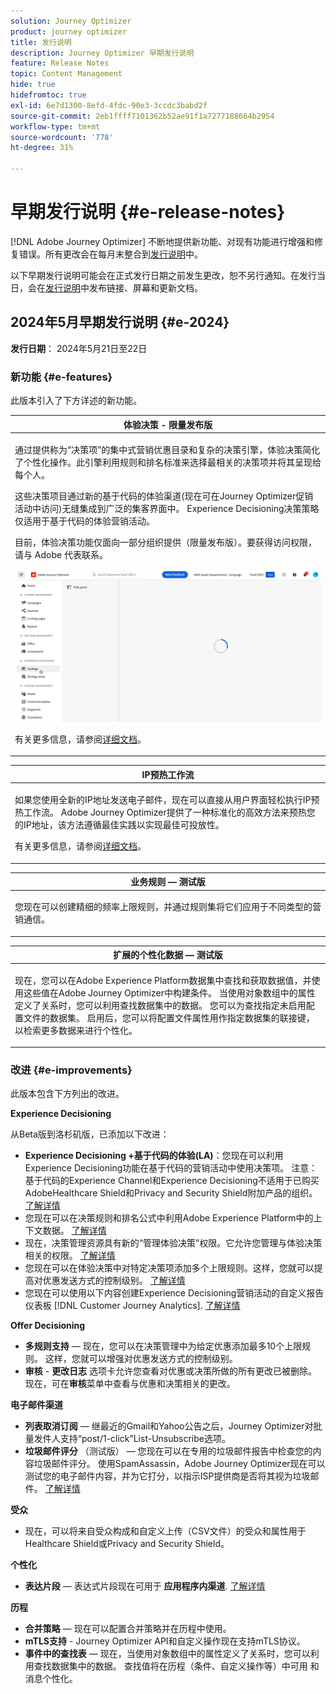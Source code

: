 ```yaml
---
solution: Journey Optimizer
product: journey optimizer
title: 发行说明
description: Journey Optimizer 早期发行说明
feature: Release Notes
topic: Content Management
hide: true
hidefromtoc: true
exl-id: 6e7d1300-8efd-4fdc-90e3-3ccdc3babd2f
source-git-commit: 2eb1ffff7101362b52ae91f1a7277188664b2954
workflow-type: tm+mt
source-wordcount: '778'
ht-degree: 31%

---
```


# 早期发行说明 {#e-release-notes}

[!DNL Adobe Journey Optimizer] 不断地提供新功能、对现有功能进行增强和修复错误。所有更改会在每月末整合到[发行说明](release-notes.md)中。

以下早期发行说明可能会在正式发行日期之前发生更改，恕不另行通知。在发行当日，会在[发行说明](release-notes.md)中发布链接、屏幕和更新文档。

## 2024年5月早期发行说明 {#e-2024}

**发行日期**： 2024年5月21日至22日

### 新功能 {#e-features}

此版本引入了下方详述的新功能。


<table>
<thead>
<tr>
<th><strong>体验决策 - 限量发布版</strong><br/></th>
</tr>
</thead>
<tbody>
<tr>
<td>
<p>通过提供称为“决策项”的集中式营销优惠目录和复杂的决策引擎，体验决策简化了个性化操作。此引擎利用规则和排名标准来选择最相关的决策项并将其呈现给每个人。</p>
<p>这些决策项目通过新的基于代码的体验渠道(现在可在Journey Optimizer促销活动中访问)无缝集成到广泛的集客界面中。 Experience Decisioning决策策略仅适用于基于代码的体验营销活动。</p>
<p>目前，体验决策功能仅面向一部分组织提供（限量发布版）。要获得访问权限，请与 Adobe 代表联系。</p>
<img src="assets/do-not-localize/gif-exd.gif"/>
<p>有关更多信息，请参阅<a href="../experience-decisioning/gs-experience-decisioning.md">详细文档</a>。</p>
</td>
</tr>
</tbody>
</table>


<table>
<thead>
<tr>
<th><strong>IP预热工作流</strong><br/></th>
</tr>
</thead>
<tbody>
<tr>
<td>
<p>如果您使用全新的IP地址发送电子邮件，现在可以直接从用户界面轻松执行IP预热工作流。 Adobe Journey Optimizer提供了一种标准化的高效方法来预热您的IP地址，该方法遵循最佳实践以实现最佳可投放性。</p>
<p>有关更多信息，请参阅<a href="../configuration/ip-warmup-gs.md">详细文档</a>。</p>
</td>
</tr>
</tbody>
</table>

<table>
<thead>
<tr>
<th><strong>业务规则 — 测试版</strong><br/></th>
</tr>
</thead>
<tbody>
<tr>
<td>
<p>您现在可以创建精细的频率上限规则，并通过规则集将它们应用于不同类型的营销通信。 </p>
</td>
</tr>
</tbody>
</table>


<table>
<thead>
<tr>
<th><strong>扩展的个性化数据 — 测试版</strong><br/></th>
</tr>
</thead>
<tbody>
<tr>
<td>
<p>现在，您可以在Adobe Experience Platform数据集中查找和获取数据值，并使用这些值在Adobe Journey Optimizer中构建条件。 当使用对象数组中的属性定义了关系时，您可以利用查找数据集中的数据。 您可以为查找指定未启用配置文件的数据集。 启用后，您可以将配置文件属性用作指定数据集的联接键，以检索更多数据来进行个性化。</p>
</td>
</tr>
</tbody>
</table>

### 改进 {#e-improvements}

此版本包含下方列出的改进。

**Experience Decisioning**

从Beta版到洛杉矶版，已添加以下改进：

* **Experience Decisioning +基于代码的体验(LA)**：您现在可以利用Experience Decisioning功能在基于代码的营销活动中使用决策项。 注意：基于代码的Experience Channel和Experience Decisioning不适用于已购买AdobeHealthcare Shield和Privacy and Security Shield附加产品的组织。 [了解详情](../code-based/get-started-code-based.md)
* 您现在可以在决策规则和排名公式中利用Adobe Experience Platform中的上下文数据。 [了解详情](../experience-decisioning/context-data.md)
* 现在，决策管理资源具有新的“管理体验决策”权限。它允许您管理与体验决策相关的权限。 [了解详情](../experience-decisioning/gs-experience-decisioning.md)
* 您现在可以在体验决策中对特定决策项添加多个上限规则。这样，您就可以提高对优惠发送方式的控制级别。 [了解详情](../experience-decisioning/items.md#capping)
* 您现在可以使用以下内容创建Experience Decisioning营销活动的自定义报告仪表板 [!DNL Customer Journey Analytics]. [了解详情](../experience-decisioning/cja-reporting.md)


**Offer Decisioning**

* **多规则支持**  — 现在，您可以在决策管理中为给定优惠添加最多10个上限规则。 这样，您就可以增强对优惠发送方式的控制级别。
* **审核** - **更改日志** 选项卡允许您查看对优惠或决策所做的所有更改已被删除。 现在，可在&#x200B;**审核**&#x200B;菜单中查看与优惠和决策相关的更改。


**电子邮件渠道**

* **列表取消订阅**  — 继最近的Gmail和Yahoo公告之后，Journey Optimizer对批量发件人支持“post/1-click”List-Unsubscribe选项。
* **垃圾邮件评分** （测试版） — 您现在可以在专用的垃圾邮件报告中检查您的内容垃圾邮件评分。 使用SpamAssassin，Adobe Journey Optimizer现在可以测试您的电子邮件内容，并为它打分，以指示ISP提供商是否将其视为垃圾邮件。 [了解详情](../content-management/spam-report.md)


**受众**

* 现在，可以将来自受众构成和自定义上传（CSV文件）的受众和属性用于Healthcare Shield或Privacy and Security Shield。

**个性化**

* **表达片段**  — 表达式片段现在可用于 **应用程序内渠道**. [了解详情](../personalization/use-expression-fragments.md)

**历程**

* **合并策略**  — 现在可以配置合并策略并在历程中使用。
* **mTLS支持** - Journey Optimizer API和自定义操作现在支持mTLS协议。
* **事件中的查找表**  — 现在，当使用对象数组中的属性定义了关系时，您可以利用查找数据集中的数据。 查找值将在历程（条件、自定义操作等）中可用 和消息个性化。
